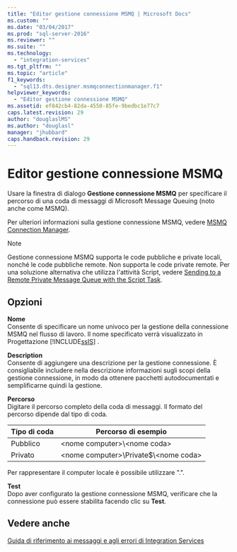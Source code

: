 ```yaml
---
title: "Editor gestione connessione MSMQ | Microsoft Docs"
ms.custom: ""
ms.date: "03/04/2017"
ms.prod: "sql-server-2016"
ms.reviewer: ""
ms.suite: ""
ms.technology: 
  - "integration-services"
ms.tgt_pltfrm: ""
ms.topic: "article"
f1_keywords: 
  - "sql13.dts.designer.msmqconnectionmanager.f1"
helpviewer_keywords: 
  - "Editor gestione connessione MSMQ"
ms.assetid: ef842cb4-82da-4550-85fe-9bedbc1e77c7
caps.latest.revision: 29
author: "douglaslMS"
ms.author: "douglasl"
manager: "jhubbard"
caps.handback.revision: 29
---
```

# Editor gestione connessione MSMQ
  Usare la finestra di dialogo **Gestione connessione MSMQ** per specificare il percorso di una coda di messaggi di Microsoft Message Queuing (noto anche come MSMQ).  
  
 Per ulteriori informazioni sulla gestione connessione MSMQ, vedere [MSMQ Connection Manager](../../integration-services/connection-manager/msmq-connection-manager.md).  
  
> [!NOTE]  
>  Gestione connessione MSMQ supporta le code pubbliche e private locali, nonché le code pubbliche remote. Non supporta le code private remote. Per una soluzione alternativa che utilizza l'attività Script, vedere [Sending to a Remote Private Message Queue with the Script Task](../../integration-services/extending-packages-scripting-task-examples/sending-to-a-remote-private-message-queue-with-the-script-task.md).  
  
## Opzioni  
 **Nome**  
 Consente di specificare un nome univoco per la gestione della connessione MSMQ nel flusso di lavoro. Il nome specificato verrà visualizzato in Progettazione [!INCLUDE[ssIS](../../includes/ssis-md.md)] .  
  
 **Description**  
 Consente di aggiungere una descrizione per la gestione connessione. È consigliabile includere nella descrizione informazioni sugli scopi della gestione connessione, in modo da ottenere pacchetti autodocumentati e semplificarne quindi la gestione.  
  
 **Percorso**  
 Digitare il percorso completo della coda di messaggi. Il formato del percorso dipende dal tipo di coda.  
  
|Tipo di coda|Percorso di esempio|  
|----------------|-----------------|  
|Pubblico|\<nome computer>\\<nome coda\>|  
|Privato|\<nome computer>\Private$\\<nome coda\>|  
  
 Per rappresentare il computer locale è possibile utilizzare ".".  
  
 **Test**  
 Dopo aver configurato la gestione connessione MSMQ, verificare che la connessione può essere stabilita facendo clic su **Test**.  
  
## Vedere anche  
 [Guida di riferimento ai messaggi e agli errori di Integration Services](../../integration-services/integration-services-error-and-message-reference.md)  
  
  